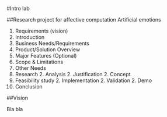 #Intro lab

##Research project for affective computation
Artificial emotions

1. Requirements (vision)
  2. Introduction
  2. Business Needs/Requirements
  2. Product/Solution Overview
  2. Major Features (Optional)
  2. Scope & Limitations
  2. Other Needs
1. Research
   2. Analysis
   2. Justification
   2. Concept
1. Feasibility study
   2. Implementation
   2. Validation
   2. Demo
1. Conclusion

##Vision

Bla bla
